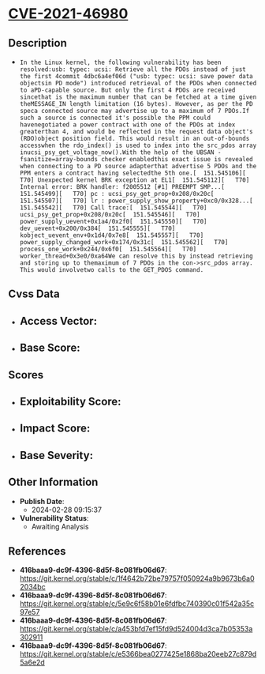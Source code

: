 
# [CVE-2021-46980](https://cve.mitre.org/cgi-bin/cvename.cgi?name=CVE-2021-46980)

## Description

- `In the Linux kernel, the following vulnerability has been resolved:usb: typec: ucsi: Retrieve all the PDOs instead of just the first 4commit 4dbc6a4ef06d ("usb: typec: ucsi: save power data objectsin PD mode") introduced retrieval of the PDOs when connected to aPD-capable source. But only the first 4 PDOs are received sincethat is the maximum number that can be fetched at a time given theMESSAGE_IN length limitation (16 bytes). However, as per the PD speca connected source may advertise up to a maximum of 7 PDOs.If such a source is connected it's possible the PPM could havenegotiated a power contract with one of the PDOs at index greaterthan 4, and would be reflected in the request data object's (RDO)object position field. This would result in an out-of-bounds accesswhen the rdo_index() is used to index into the src_pdos array inucsi_psy_get_voltage_now().With the help of the UBSAN -fsanitize=array-bounds checker enabledthis exact issue is revealed when connecting to a PD source adapterthat advertise 5 PDOs and the PPM enters a contract having selectedthe 5th one.[  151.545106][   T70] Unexpected kernel BRK exception at EL1[  151.545112][   T70] Internal error: BRK handler: f2005512 [#1] PREEMPT SMP...[  151.545499][   T70] pc : ucsi_psy_get_prop+0x208/0x20c[  151.545507][   T70] lr : power_supply_show_property+0xc0/0x328...[  151.545542][   T70] Call trace:[  151.545544][   T70]  ucsi_psy_get_prop+0x208/0x20c[  151.545546][   T70]  power_supply_uevent+0x1a4/0x2f0[  151.545550][   T70]  dev_uevent+0x200/0x384[  151.545555][   T70]  kobject_uevent_env+0x1d4/0x7e8[  151.545557][   T70]  power_supply_changed_work+0x174/0x31c[  151.545562][   T70]  process_one_work+0x244/0x6f0[  151.545564][   T70]  worker_thread+0x3e0/0xa64We can resolve this by instead retrieving and storing up to themaximum of 7 PDOs in the con->src_pdos array. This would involvetwo calls to the GET_PDOS command.`

## Cvss Data

- **Access Vector**:
  - 
- **Base Score**:
  - 

## Scores

- **Exploitability Score**:
  - 
- **Impact Score**:
  - 
- **Base Severity**:
  - 

## Other Information

- **Publish Date**:
  - 2024-02-28 09:15:37
- **Vulnerability Status**:
  - Awaiting Analysis

## References

- **416baaa9-dc9f-4396-8d5f-8c081fb06d67**: https://git.kernel.org/stable/c/1f4642b72be79757f050924a9b9673b6a02034bc
- **416baaa9-dc9f-4396-8d5f-8c081fb06d67**: https://git.kernel.org/stable/c/5e9c6f58b01e6fdfbc740390c01f542a35c97e57
- **416baaa9-dc9f-4396-8d5f-8c081fb06d67**: https://git.kernel.org/stable/c/a453bfd7ef15fd9d524004d3ca7b05353a302911
- **416baaa9-dc9f-4396-8d5f-8c081fb06d67**: https://git.kernel.org/stable/c/e5366bea0277425e1868ba20eeb27c879d5a6e2d
